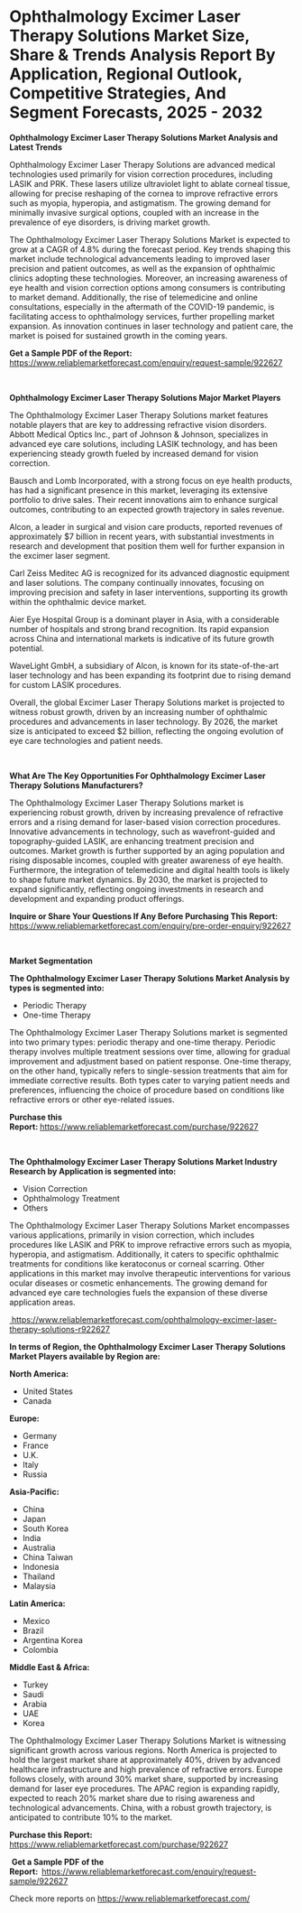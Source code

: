 <p><h1>Ophthalmology Excimer Laser Therapy Solutions Market Size, Share & Trends Analysis Report By Application, Regional Outlook, Competitive Strategies, And Segment Forecasts, 2025 - 2032</h1></p><p><strong>Ophthalmology Excimer Laser Therapy Solutions Market Analysis and Latest Trends</strong></p>
<p><p>Ophthalmology Excimer Laser Therapy Solutions are advanced medical technologies used primarily for vision correction procedures, including LASIK and PRK. These lasers utilize ultraviolet light to ablate corneal tissue, allowing for precise reshaping of the cornea to improve refractive errors such as myopia, hyperopia, and astigmatism. The growing demand for minimally invasive surgical options, coupled with an increase in the prevalence of eye disorders, is driving market growth.</p><p>The Ophthalmology Excimer Laser Therapy Solutions Market is expected to grow at a CAGR of 4.8% during the forecast period. Key trends shaping this market include technological advancements leading to improved laser precision and patient outcomes, as well as the expansion of ophthalmic clinics adopting these technologies. Moreover, an increasing awareness of eye health and vision correction options among consumers is contributing to market demand. Additionally, the rise of telemedicine and online consultations, especially in the aftermath of the COVID-19 pandemic, is facilitating access to ophthalmology services, further propelling market expansion. As innovation continues in laser technology and patient care, the market is poised for sustained growth in the coming years.</p></p>
<p><strong>Get a Sample PDF of the Report:&nbsp;</strong> <a href="https://www.reliablemarketforecast.com/enquiry/request-sample/922627?utm_campaign=2820&utm_medium=2&utm_source=Github&utm_content=ia&utm_term=07032025&utm_id=ophthalmology-excimer-laser-therapy-solutions">https://www.reliablemarketforecast.com/enquiry/request-sample/922627</a></p>
<p>&nbsp;</p>
<p><strong>Ophthalmology Excimer Laser Therapy Solutions Major Market Players</strong></p>
<p><p>The Ophthalmology Excimer Laser Therapy Solutions market features notable players that are key to addressing refractive vision disorders. Abbott Medical Optics Inc., part of Johnson & Johnson, specializes in advanced eye care solutions, including LASIK technology, and has been experiencing steady growth fueled by increased demand for vision correction. </p><p>Bausch and Lomb Incorporated, with a strong focus on eye health products, has had a significant presence in this market, leveraging its extensive portfolio to drive sales. Their recent innovations aim to enhance surgical outcomes, contributing to an expected growth trajectory in sales revenue.</p><p>Alcon, a leader in surgical and vision care products, reported revenues of approximately $7 billion in recent years, with substantial investments in research and development that position them well for further expansion in the excimer laser segment.</p><p>Carl Zeiss Meditec AG is recognized for its advanced diagnostic equipment and laser solutions. The company continually innovates, focusing on improving precision and safety in laser interventions, supporting its growth within the ophthalmic device market.</p><p>Aier Eye Hospital Group is a dominant player in Asia, with a considerable number of hospitals and strong brand recognition. Its rapid expansion across China and international markets is indicative of its future growth potential.</p><p>WaveLight GmbH, a subsidiary of Alcon, is known for its state-of-the-art laser technology and has been expanding its footprint due to rising demand for custom LASIK procedures.</p><p>Overall, the global Excimer Laser Therapy Solutions market is projected to witness robust growth, driven by an increasing number of ophthalmic procedures and advancements in laser technology. By 2026, the market size is anticipated to exceed $2 billion, reflecting the ongoing evolution of eye care technologies and patient needs.</p></p>
<p>&nbsp;</p>
<p><strong>What Are The Key Opportunities For Ophthalmology Excimer Laser Therapy Solutions Manufacturers?</strong></p>
<p><p>The Ophthalmology Excimer Laser Therapy Solutions market is experiencing robust growth, driven by increasing prevalence of refractive errors and a rising demand for laser-based vision correction procedures. Innovative advancements in technology, such as wavefront-guided and topography-guided LASIK, are enhancing treatment precision and outcomes. Market growth is further supported by an aging population and rising disposable incomes, coupled with greater awareness of eye health. Furthermore, the integration of telemedicine and digital health tools is likely to shape future market dynamics. By 2030, the market is projected to expand significantly, reflecting ongoing investments in research and development and expanding product offerings.</p></p>
<p><strong>Inquire or Share Your Questions If Any Before Purchasing This Report:</strong> <a href="https://www.reliablemarketforecast.com/enquiry/pre-order-enquiry/922627?utm_campaign=2820&utm_medium=2&utm_source=Github&utm_content=ia&utm_term=07032025&utm_id=ophthalmology-excimer-laser-therapy-solutions">https://www.reliablemarketforecast.com/enquiry/pre-order-enquiry/922627</a></p>
<p>&nbsp;</p>
<p><strong>Market Segmentation</strong></p>
<p><strong>The Ophthalmology Excimer Laser Therapy Solutions Market Analysis by types is segmented into:</strong></p>
<p><ul><li>Periodic Therapy</li><li>One-time Therapy</li></ul></p>
<p><p>The Ophthalmology Excimer Laser Therapy Solutions market is segmented into two primary types: periodic therapy and one-time therapy. Periodic therapy involves multiple treatment sessions over time, allowing for gradual improvement and adjustment based on patient response. One-time therapy, on the other hand, typically refers to single-session treatments that aim for immediate corrective results. Both types cater to varying patient needs and preferences, influencing the choice of procedure based on conditions like refractive errors or other eye-related issues.</p></p>
<p><strong>Purchase this Report:&nbsp;</strong><a href="https://www.reliablemarketforecast.com/purchase/922627?utm_campaign=2820&utm_medium=2&utm_source=Github&utm_content=ia&utm_term=07032025&utm_id=ophthalmology-excimer-laser-therapy-solutions">https://www.reliablemarketforecast.com/purchase/922627</a></p>
<p>&nbsp;</p>
<p><strong>The Ophthalmology Excimer Laser Therapy Solutions Market Industry Research by Application is segmented into:</strong></p>
<p><ul><li>Vision Correction</li><li>Ophthalmology Treatment</li><li>Others</li></ul></p>
<p><p>The Ophthalmology Excimer Laser Therapy Solutions Market encompasses various applications, primarily in vision correction, which includes procedures like LASIK and PRK to improve refractive errors such as myopia, hyperopia, and astigmatism. Additionally, it caters to specific ophthalmic treatments for conditions like keratoconus or corneal scarring. Other applications in this market may involve therapeutic interventions for various ocular diseases or cosmetic enhancements. The growing demand for advanced eye care technologies fuels the expansion of these diverse application areas.</p></p>
<p><a href="https://www.reliablemarketforecast.com/ophthalmology-excimer-laser-therapy-solutions-r922627?utm_campaign=2820&utm_medium=2&utm_source=Github&utm_content=ia&utm_term=07032025&utm_id=ophthalmology-excimer-laser-therapy-solutions">&nbsp;https://www.reliablemarketforecast.com/ophthalmology-excimer-laser-therapy-solutions-r922627</a></p>
<p><strong>In terms of Region, the Ophthalmology Excimer Laser Therapy Solutions Market Players available by Region are:</strong></p>
<p>
    <p> <strong> North America: </strong>
        <ul>
            <li>United States</li>
            <li>Canada</li>
        </ul>
        </p> 
    <p> <strong> Europe: </strong>
        <ul>
            <li>Germany</li>
            <li>France</li>
            <li>U.K.</li>
            <li>Italy</li>
            <li>Russia</li>
        </ul>
        </p> 
    <p> <strong> Asia-Pacific: </strong>
        <ul>
            <li>China</li>
            <li>Japan</li>
            <li>South Korea</li>
            <li>India</li>
            <li>Australia</li>
            <li>China Taiwan</li>
            <li>Indonesia</li>
            <li>Thailand</li>
            <li>Malaysia</li>
        </ul>
        </p> 
    <p> <strong> Latin America: </strong>
        <ul>
            <li>Mexico</li>
            <li>Brazil</li>
            <li>Argentina Korea</li>
            <li>Colombia</li>
        </ul>
        </p> 
    <p> <strong> Middle East & Africa: </strong>
        <ul>
            <li>Turkey</li>
            <li>Saudi</li>
            <li>Arabia</li>
            <li>UAE</li>
            <li>Korea</li>
        </ul>
    </p>
    </p>
<p><p>The Ophthalmology Excimer Laser Therapy Solutions Market is witnessing significant growth across various regions. North America is projected to hold the largest market share at approximately 40%, driven by advanced healthcare infrastructure and high prevalence of refractive errors. Europe follows closely, with around 30% market share, supported by increasing demand for laser eye procedures. The APAC region is expanding rapidly, expected to reach 20% market share due to rising awareness and technological advancements. China, with a robust growth trajectory, is anticipated to contribute 10% to the market.</p></p>
<p><strong>Purchase this Report: </strong><a href="https://www.reliablemarketforecast.com/purchase/922627?utm_campaign=2820&utm_medium=2&utm_source=Github&utm_content=ia&utm_term=07032025&utm_id=ophthalmology-excimer-laser-therapy-solutions">https://www.reliablemarketforecast.com/purchase/922627</a></p>
<p>&nbsp;<strong>Get a Sample PDF of the Report:&nbsp;&nbsp;</strong><a href="https://www.reliablemarketforecast.com/enquiry/request-sample/922627?utm_campaign=2820&utm_medium=2&utm_source=Github&utm_content=ia&utm_term=07032025&utm_id=ophthalmology-excimer-laser-therapy-solutions">https://www.reliablemarketforecast.com/enquiry/request-sample/922627</a></p>
<p><strong></strong></p>
<p>Check more reports on <a href="https://www.reliablemarketforecast.com/?utm_campaign=2820&utm_medium=2&utm_source=Github&utm_content=ia&utm_term=07032025&utm_id=ophthalmology-excimer-laser-therapy-solutions">https://www.reliablemarketforecast.com/</a></p>